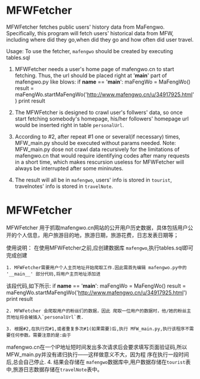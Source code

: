 MFWFetcher
==============
MFWFetcher fetches public users' history data from MaFengwo.
Specifically, this program will fetch users' historical data from MFW, including where did they go,when did they go and how often did user travel.

Usage:
   To use the fetcher, `mafengwo` should be created by executing tables.sql
   
   1. MFWFetcher needs a user's home page of mafengwo.cn to start fetching. Thus, the url should be placed right at '__main__' part of mafengwo.py like blows:
      if __name__ == '__main__':
         maFengWo = MaFengWo()
         result = maFengWo.startMaFengWo('http://www.mafengwo.cn/u/34917925.html')
         print result
  
   2. The MFWFetcher is designed to crawl user's follwers' data, so once start fetching somebody's homepage, his/her followers' homepage url would be inserted right in table `personalUrl`. 
   3. According to #2, after repeat #1 one or several(if necessary) times, MFW_main.py should be executed without params needed. Note: MFW_main.py dose not crawl data recursively for the limitations of mafengwo.cn that would require identifying codes after many requests in a short time, which makes rescursion useless for MFWFetcher will always be interrupted after some mininutes.
   4. The result will all be in `mafengwo`, users' info is stored in `tourist`, travelnotes' info is stored in `travelNote`.

MFWFetcher
==============
MFWFetcher 用于抓取mafengwo.cn网站的公开用户历史数据，具体包括用户公开的个人信息，用户旅游目的地，旅游日期，旅游花费，日志发表日期等；

使用说明：
    在使用MFWFetcher之前,应创建数据库 `mafengwo`,执行tables.sql即可完成创建
    
    1. MFWFetcher需要用户个人主页地址开始爬取工作.因此需首先编辑 mafengwo.py中的 '__main__' 部分代码,将用户主页地址添加进
该段代码,如下所示:
      if __name__ == '__main__':
         maFengWo = MaFengWo()
         result = maFengWo.startMaFengWo('http://www.mafengwo.cn/u/34917925.html')
         print result
         
    2. MFWFetcher 会爬取用户的粉丝们的数据，因此 爬取一位用户的数据时，他/她的粉丝主页地址将会被插入`personalUrl`表.
    
    3. 根据#2,在执行完#1,或者重复多次#1(如果需要)后,执行 MFW_main.py,执行该程序不需要任何参数。需要注意的是:由于
mafengwo.cn在一个IP地址短时间发出多次请求后会要求填写页面验证码,所以MFW_main.py并没有递归执行——这样做意义不大，因为程
序在执行一段时间后,总会自己停止.
    4. 结果会存储在 `mafengwo`数据库中,用户数据存储在`tourist`表中,旅游日志数据存储在`travelNote`表中。
